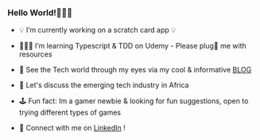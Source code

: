 ### Hello World!🙋🏿‍♀️

- 💡 I’m currently working on a scratch card app 💡

- 👩🏿‍💻 I’m learning Typescript & TDD on Udemy - Please plug🔌 me with resources 

- 📓 See the Tech world through my eyes via my cool & informative [BLOG](https://medium.com/@dorothyy.john)  

- 💬 Let's discuss the emerging tech industry in Africa

- 🕹 Fun fact: Im a gamer newbie & looking for fun suggestions, open to trying different types of games

- 📲 Connect with me on [LinkedIn](https://www.linkedin.com/in/dorothy-john-56200b140/) !
